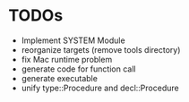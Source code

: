 # TODOs

* Implement SYSTEM Module
* reorganize targets (remove tools directory)
* fix Mac runtime problem
* generate code for function call
* generate executable
* unify type::Procedure and decl::Procedure
